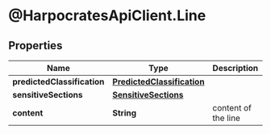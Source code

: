 # @HarpocratesApiClient.Line

## Properties

Name | Type | Description | Notes
------------ | ------------- | ------------- | -------------
**predictedClassification** | [**PredictedClassification**](PredictedClassification.md) |  | [optional] 
**sensitiveSections** | [**SensitiveSections**](SensitiveSections.md) |  | [optional] 
**content** | **String** | content of the line | 


